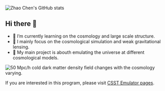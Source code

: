 ![Zhao Chen's GitHub stats](https://github-readme-stats.vercel.app/api?username=czymh&show_icons=true&theme=algolia&hide_title=false)
## Hi there 👋
- 🔭 I’m currently learning on the cosmology and large scale structure.
- 🌱 I mainly focus on the cosmological simulation and weak gravitational lensing.
- 💬 My main project is abouth emulating the universe at different cosmological models.

![50 Mpc/h cold dark matter density field changes with the cosmology varying. ](./field50Mpc_over_h_arrayplots.png)

If you are interested in this program, please visit [CSST Emulator pages](https://github.com/czymh/csstemu).

<!--
**czymh/czymh** is a ✨ _special_ ✨ repository because its `README.md` (this file) appears on your GitHub profile.

Here are some ideas to get you started:

- 🔭 I’m currently working on ...
- 🌱 I’m currently learning ...
- 👯 I’m looking to collaborate on ...
- 🤔 I’m looking for help with ...
- 💬 Ask me about ...
- 📫 How to reach me: ...
- 😄 Pronouns: ...
- ⚡ Fun fact: ...
-->
